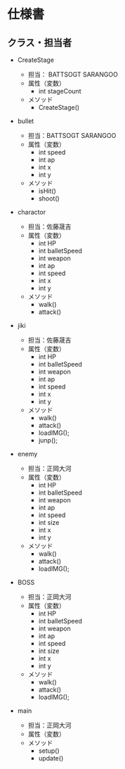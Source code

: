# 仕様書
## クラス・担当者
- CreateStage
    - 担当： BATTSOGT SARANGOO
    - 属性（変数）
        - int stageCount
    - メソッド
        - CreateStage()
- bullet
    - 担当：BATTSOGT SARANGOO
    - 属性（変数）
        - int speed
        - int ap
        - int x
        - int y
    - メソッド
        - isHit()
        - shoot()


- charactor
    - 担当：佐藤晟吉
    - 属性（変数）
        - int HP
        - int balletSpeed
        - int weapon
        - int ap
        - int speed
        - int x
        - int y
    - メソッド
        - walk()
        - attack()
- jiki
    - 担当：佐藤晟吉
    - 属性（変数）
        - int HP
        - int balletSpeed
        - int weapon
        - int ap
        - int speed
        - int x
        - int y
    - メソッド
        - walk()
        - attack()
        - loadIMG();
        - junp();


- enemy
    - 担当：正岡大河
    - 属性（変数）
        - int HP
        - int balletSpeed
        - int weapon
        - int ap
        - int speed
        - int size
        - int x
        - int y
    - メソッド
        - walk()
        - attack()
        - loadIMG();
- BOSS
    - 担当：正岡大河
    - 属性（変数）
        - int HP
        - int balletSpeed
        - int weapon
        - int ap
        - int speed
        - int size
        - int x
        - int y
    - メソッド
        - walk()
        - attack()
        - loadIMG();
- main
    - 担当：正岡大河
    - 属性（変数）
    - メソッド
        - setup()
        - update()